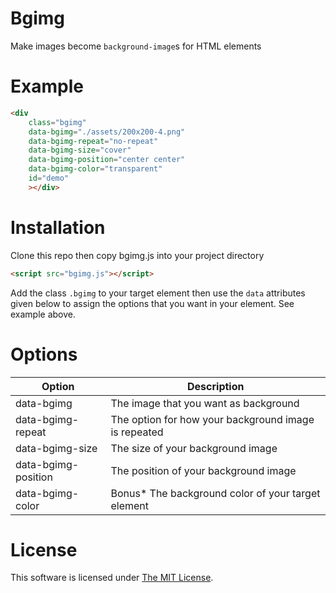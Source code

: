 # Bgimg
Make images become `background-image`s for HTML elements

# Example
```html
<div
    class="bgimg"
    data-bgimg="./assets/200x200-4.png"
    data-bgimg-repeat="no-repeat"
    data-bgimg-size="cover"
    data-bgimg-position="center center"
    data-bgimg-color="transparent"
    id="demo"
    ></div>
```

# Installation
Clone this repo then copy bgimg.js into your project directory

```html
<script src="bgimg.js"></script>
```

Add the class `.bgimg` to your target element then use the `data` attributes given below to assign the options that you want in your element. See example above.

# Options
| Option        | Description   |
| ------------- | ------------- |
| data-bgimg  | The image that you want as background |
| data-bgimg-repeat      | The option for how your background image is repeated      |
| data-bgimg-size | The size of your background image      |
| data-bgimg-position | The position of your background image |
| data-bgimg-color | Bonus* The background color of your target element |

# License

This software is licensed under [The MIT License](./LICENSE).
